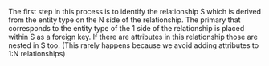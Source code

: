 The first step in this process is to identify the relationship S which is derived from the entity type  on the N side of the relationship.
The primary that corresponds to the entity type of the 1 side of the relationship is placed within S as a foreign key.
If there are attributes in this relationship those are nested in S too. (This rarely happens because we avoid adding attributes to 1:N relationships)
